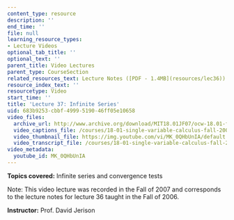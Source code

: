 ```yaml
---
content_type: resource
description: ''
end_time: ''
file: null
learning_resource_types:
- Lecture Videos
optional_tab_title: ''
optional_text: ''
parent_title: Video Lectures
parent_type: CourseSection
related_resources_text: Lecture Notes ([PDF - 1.4MB](resources/lec36))
resource_index_text: ''
resourcetype: Video
start_time: ''
title: 'Lecture 37: Infinite Series'
uid: 683b9253-cbbf-4999-5190-46ff05e10658
video_files:
  archive_url: http://www.archive.org/download/MIT18.01JF07/ocw-18.01-f07-lec37_300k.mp4
  video_captions_file: /courses/18-01-single-variable-calculus-fall-2006/2c136e35689a5843ba8da40f35127588_MK_0QHbUnIA.vtt
  video_thumbnail_file: https://img.youtube.com/vi/MK_0QHbUnIA/default.jpg
  video_transcript_file: /courses/18-01-single-variable-calculus-fall-2006/4c94bc71ca3950ce8909675e367d6a5c_MK_0QHbUnIA.pdf
video_metadata:
  youtube_id: MK_0QHbUnIA
---
```


**Topics covered:** Infinite series and convergence tests

Note: This video lecture was recorded in the Fall of 2007 and corresponds to the lecture notes for lecture 36 taught in the Fall of 2006.

**Instructor:** Prof. David Jerison